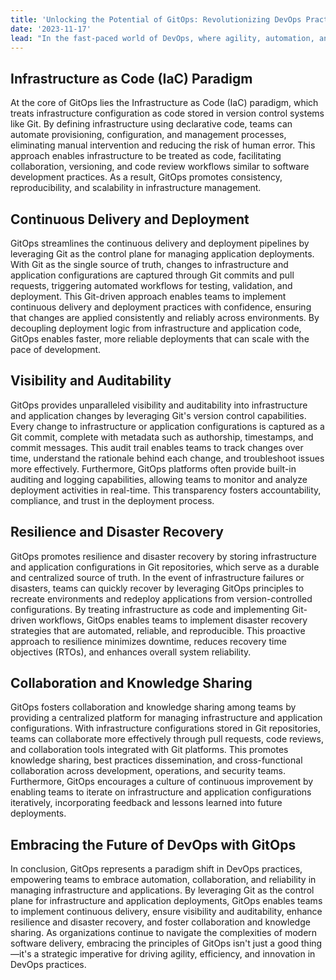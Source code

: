 ```yaml
---
title: 'Unlocking the Potential of GitOps: Revolutionizing DevOps Practices'
date: '2023-11-17' 
lead: "In the fast-paced world of DevOps, where agility, automation, and reliability are paramount, GitOps has emerged as a transformative approach to managing infrastructure and applications. Rooted in the principles of version control, collaboration, and automation, GitOps leverages Git as the single source of truth for defining, managing, and deploying infrastructure and applications. In this blog post, we'll explore why GitOps is not just a good thing, but a game-changer for modern DevOps practices."
---
```


## Infrastructure as Code (IaC) Paradigm
At the core of GitOps lies the Infrastructure as Code (IaC) paradigm, which treats infrastructure configuration as code stored in version control systems like Git. By defining infrastructure using declarative code, teams can automate provisioning, configuration, and management processes, eliminating manual intervention and reducing the risk of human error. This approach enables infrastructure to be treated as code, facilitating collaboration, versioning, and code review workflows similar to software development practices. As a result, GitOps promotes consistency, reproducibility, and scalability in infrastructure management.

## Continuous Delivery and Deployment
GitOps streamlines the continuous delivery and deployment pipelines by leveraging Git as the control plane for managing application deployments. With Git as the single source of truth, changes to infrastructure and application configurations are captured through Git commits and pull requests, triggering automated workflows for testing, validation, and deployment. This Git-driven approach enables teams to implement continuous delivery and deployment practices with confidence, ensuring that changes are applied consistently and reliably across environments. By decoupling deployment logic from infrastructure and application code, GitOps enables faster, more reliable deployments that can scale with the pace of development.

## Visibility and Auditability
GitOps provides unparalleled visibility and auditability into infrastructure and application changes by leveraging Git's version control capabilities. Every change to infrastructure or application configurations is captured as a Git commit, complete with metadata such as authorship, timestamps, and commit messages. This audit trail enables teams to track changes over time, understand the rationale behind each change, and troubleshoot issues more effectively. Furthermore, GitOps platforms often provide built-in auditing and logging capabilities, allowing teams to monitor and analyze deployment activities in real-time. This transparency fosters accountability, compliance, and trust in the deployment process.

## Resilience and Disaster Recovery
GitOps promotes resilience and disaster recovery by storing infrastructure and application configurations in Git repositories, which serve as a durable and centralized source of truth. In the event of infrastructure failures or disasters, teams can quickly recover by leveraging GitOps principles to recreate environments and redeploy applications from version-controlled configurations. By treating infrastructure as code and implementing Git-driven workflows, GitOps enables teams to implement disaster recovery strategies that are automated, reliable, and reproducible. This proactive approach to resilience minimizes downtime, reduces recovery time objectives (RTOs), and enhances overall system reliability.

## Collaboration and Knowledge Sharing
GitOps fosters collaboration and knowledge sharing among teams by providing a centralized platform for managing infrastructure and application configurations. With infrastructure configurations stored in Git repositories, teams can collaborate more effectively through pull requests, code reviews, and collaboration tools integrated with Git platforms. This promotes knowledge sharing, best practices dissemination, and cross-functional collaboration across development, operations, and security teams. Furthermore, GitOps encourages a culture of continuous improvement by enabling teams to iterate on infrastructure and application configurations iteratively, incorporating feedback and lessons learned into future deployments.

## Embracing the Future of DevOps with GitOps
In conclusion, GitOps represents a paradigm shift in DevOps practices, empowering teams to embrace automation, collaboration, and reliability in managing infrastructure and applications. By leveraging Git as the control plane for infrastructure and application deployments, GitOps enables teams to implement continuous delivery, ensure visibility and auditability, enhance resilience and disaster recovery, and foster collaboration and knowledge sharing. As organizations continue to navigate the complexities of modern software delivery, embracing the principles of GitOps isn't just a good thing—it's a strategic imperative for driving agility, efficiency, and innovation in DevOps practices.